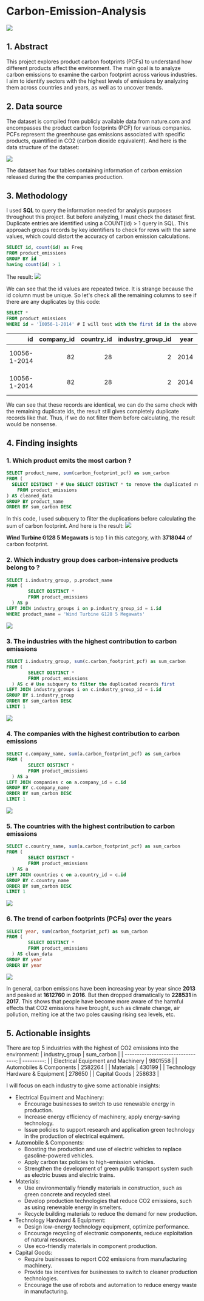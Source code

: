 # Carbon-Emission-Analysis
![](images/carbon_emission.jpg)
## 1. Abstract
This project explores product carbon footprints (PCFs) to understand how different products affect the environment. The main goal is to analyze carbon emissions to examine the carbon footprint across various industries. I aim to identify sectors with the highest levels of emissions by analyzing them across countries and years, as well as to uncover trends.

## 2. Data source
The dataset is compiled from publicly available data from nature.com and encompasses the product carbon footprints (PCF) for various companies. PCFs represent the greenhouse gas emissions associated with specific products, quantified in CO2 (carbon dioxide equivalent). And here is the data structure of the dataset:

![](images/data_structure.png)

The dataset has four tables containing information of carbon emission released during the the companies production.

## 3. Methodology
I used **SQL** to query the information needed for analysis purposes throughout this project. But before analyzing, I must check the dataset first. Duplicate entries are identified using a COUNT(id) > 1 query in SQL. This approach groups records by key identifiers to check for rows with the same values, which could distort the accuracy of carbon emission calculations.
```sql
SELECT id, count(id) as Freq
FROM product_emissions
GROUP BY id
having count(id) > 1
```
The result:
![](images/duplicated.png)

We can see that the id values ​​are repeated twice. It is strange because the id column must be unique. So let's check all the remaining columns to see if there are any duplicates by this code:
```sql
SELECT *
FROM product_emissions
WHERE id = '10056-1-2014' # I will test with the first id in the above result first
```
| id           | company_id | country_id | industry_group_id | year | product_name             | weight_kg | carbon_footprint_pcf | upstream_percent_total_pcf | operations_percent_total_pcf | downstream_percent_total_pcf | 
| -----------: | ---------: | ---------: | ----------------: | ---: | -----------------------: | --------: | -------------------: | -------------------------: | ---------------------------: | ---------------------------: | 
| 10056-1-2014 | 82         | 28         | 2                 | 2014 | Frosted Flakes(R) Cereal | 0.7485    | 2                    | 57.50                      | 30.00                        | 12.50                        | 
| 10056-1-2014 | 82         | 28         | 2                 | 2014 | Frosted Flakes(R) Cereal | 0.7485    | 2                    | 57.50                      | 30.00                        | 12.50                        | 

We can see that these records are identical, we can do the same check with the remaining duplicate ids, the result still gives completely duplicate records like that. Thus, if we do not filter them before calculating, the result would be nonsense.

## 4. Finding insights
### 1. Which product emits the most carbon ?
```sql
SELECT product_name, sum(carbon_footprint_pcf) as sum_carbon
FROM (
  SELECT DISTINCT * # Use SELECT DISTINCT * to remove the duplicated records
	FROM product_emissions
) AS cleaned_data
GROUP BY product_name
ORDER BY sum_carbon DESC
```
In this code, I used subquery to filter the duplications before calculating the sum of carbon footprint. And here is the result:
![](images/top_1.png)

**Wind Turbine G128 5 Megawats** is top 1 in this category, with **3718044** of carbon footprint.

### 2. Which industry group does carbon-intensive products belong to ?
```sql
SELECT i.industry_group, p.product_name
FROM (
  		SELECT DISTINCT *
  		FROM product_emissions
  ) AS p
LEFT JOIN industry_groups i on p.industry_group_id = i.id
WHERE product_name = 'Wind Turbine G128 5 Megawats'
```
![](images/top_1_product.png)

### 3. The industries with the highest contribution to carbon emissions
```sql
SELECT i.industry_group, sum(c.carbon_footprint_pcf) as sum_carbon
FROM (
  		SELECT DISTINCT *
  		FROM product_emissions
  ) AS c # Use subquery to filter the duplicated records first
LEFT JOIN industry_groups i on c.industry_group_id = i.id
GROUP BY i.industry_group
ORDER BY sum_carbon DESC
LIMIT 1
```
![](images/top_1_industry.png)

### 4. The companies with the highest contribution to carbon emissions
```sql
SELECT c.company_name, sum(a.carbon_footprint_pcf) as sum_carbon
FROM (
  		SELECT DISTINCT *
  		FROM product_emissions
  ) AS a
LEFT JOIN companies c on a.company_id = c.id
GROUP BY c.company_name
ORDER BY sum_carbon DESC
LIMIT 1
```
![](images/top_1_company.png)

### 5. The countries with the highest contribution to carbon emissions
```sql
SELECT c.country_name, sum(a.carbon_footprint_pcf) as sum_carbon
FROM (
  		SELECT DISTINCT *
  		FROM product_emissions
  ) AS a
LEFT JOIN countries c on a.country_id = c.id
GROUP BY c.country_name
ORDER BY sum_carbon DESC
LIMIT 1
```
![](images/top_1_country.png)

### 6. The trend of carbon footprints (PCFs) over the years
```sql
SELECT year, sum(carbon_footprint_pcf) as sum_carbon
FROM (
  		SELECT DISTINCT *
  		FROM product_emissions
  ) AS clean_data
GROUP BY year
ORDER BY year
```
![](images/trend.png)

In general, carbon emissions have been increasing year by year since **2013** and peaked at **1612760** in **2016**. But then dropped dramatically to **228531** in **2017**. This shows that people have become more aware of the harmful effects that CO2 emissions have brought, such as climate change, air pollution, melting ice at the two poles causing rising sea levels, etc. 

## 5. Actionable insights
There are top 5 industries with the highest of CO2 emissions into the environment:
| industry_group                     | sum_carbon | 
| ---------------------------------: | ---------: | 
| Electrical Equipment and Machinery | 9801558    | 
| Automobiles & Components           | 2582264    | 
| Materials                          | 430199     | 
| Technology Hardware & Equipment    | 278650     | 
| Capital Goods                      | 258633     | 

I will focus on each industry to give some actionable insights:
- Electrical Equiment and Machinery:
  - Encourage businesses to switch to use renewable energy in production.
  - Increase energy efficiency of machinery, apply energy-saving technology.
  - Issue policies to support research and application green technology in the production of electrical equiment.
- Automobile & Components:
  - Boosting the production and use of electric vehicles to replace gasoline-powered vehicles.
  - Apply carbon tax policies to high-emission vehicles.
  - Strengthen the development of green public transport system such as electric buses and electric trains.
- Materials:
  - Use environmentally friendly materials in construction, such as green concrete and recycled steel.
  - Develop production technologies that reduce CO2 emissions, such as using renewable energy in smelters.
  - Recycle building materials to reduce the demand for new production.
- Technology Hardward & Equipment:
  - Design low-energy technology equipment, optimize performance.
  - Encourage recycling of electronic components, reduce exploitation of natural resources.
  - Use eco-friendly materials in component production.
- Capital Goods:
  - Require businesses to report CO2 emissions from manufacturing machinery.
  - Provide tax incentives for businesses to switch to cleaner production technologies.
  - Encourage the use of robots and automation to reduce energy waste in manufacturing.

